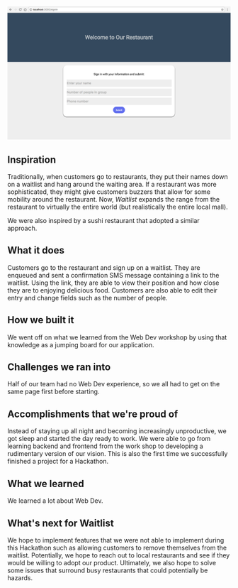 ![The sign in screen for customers to get on the waitlist](devpost/empty_signin.png)
## Inspiration

Traditionally, when customers go to restaurants, they put their names down on a waitlist and hang around the waiting area. If a restaurant was more sophisticated, they might give customers buzzers that allow for some mobility around the restaurant. Now, _Waitlist_ expands the range from the restaurant to virtually the entire world (but realistically the entire local mall).

We were also inspired by a sushi restaurant that adopted a similar approach. 

## What it does

Customers go to the restaurant and sign up on a waitlist. They are enqueued and sent a confirmation SMS message containing a link to the waitlist. Using the link, they are able to view their position and how close they are to enjoying delicious food. Customers are also able to edit their entry and change fields such as the number of people.

## How we built it

We went off on what we learned from the Web Dev workshop by using that knowledge as a jumping board for our application.

## Challenges we ran into

Half of our team had no Web Dev experience, so we all had to get on the same page first before starting.

## Accomplishments that we're proud of

Instead of staying up all night and becoming increasingly unproductive, we got sleep and started the day ready to work. We were able to go from learning backend and frontend from the work shop to developing a rudimentary version of our vision. This is also the first time we successfully finished a project for a Hackathon.

## What we learned

We learned a lot about Web Dev.

## What's next for Waitlist

We hope to implement features that we were not able to implement during this Hackathon such as allowing customers to remove themselves from the waitlist. Potentially, we hope to reach out to local restaurants and see if they would be willing to adopt our product. Ultimately, we also hope to solve some issues that surround busy restaurants that could potentially be hazards.
